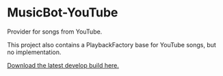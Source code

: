 # MusicBot-YouTube

Provider for songs from YouTube.

This project also contains a PlaybackFactory base for YouTube songs, but no implementation.

[Download the latest develop build here.](https://felixgail.github.io/CircleCIArtifactProvider/index.html?vcs-type=github&user=BjoernPetersen&project=MusicBot-YouTube&build=latest&branch=develop&filter=successful&path=dist/musicbot-youtube.jar&token=6965c3e03f484db176a269945a35140bfcec8f9e)
